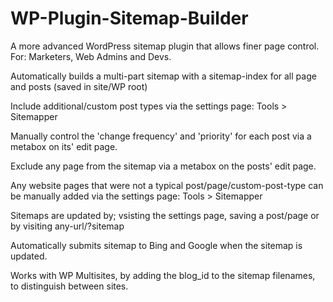# WP-Plugin-Sitemap-Builder
A more advanced WordPress sitemap plugin that allows finer page control. For: Marketers, Web Admins and Devs.

Automatically builds a multi-part sitemap with a sitemap-index for all page and posts (saved in site/WP root)

Include additional/custom post types via the settings page: Tools > Sitemapper

Manually control the 'change frequency' and 'priority' for each post via a metabox on its' edit page.

Exclude any page from the sitemap via a metabox on the posts' edit page.

Any website pages that were not a typical post/page/custom-post-type can be manually added via the settings page: Tools > Sitemapper

Sitemaps are updated by; vsisting the settings page, saving a post/page or by visiting any-url/?sitemap

Automatically submits sitemap to Bing and Google when the sitemap is updated.

Works with WP Multisites, by adding the blog_id to the sitemap filenames, to distinguish between sites.

